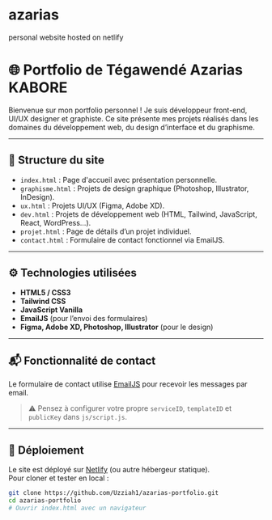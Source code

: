 # azarias
personal website hosted on netlify

# 🌐 Portfolio de Tégawendé Azarias KABORE

Bienvenue sur mon portfolio personnel ! Je suis développeur front-end, UI/UX designer et graphiste. Ce site présente mes projets réalisés dans les domaines du développement web, du design d’interface et du graphisme.

---

## 📁 Structure du site

- `index.html` : Page d'accueil avec présentation personnelle.
- `graphisme.html` : Projets de design graphique (Photoshop, Illustrator, InDesign).
- `ux.html` : Projets UI/UX (Figma, Adobe XD).
- `dev.html` : Projets de développement web (HTML, Tailwind, JavaScript, React, WordPress…).
- `projet.html` : Page de détails d’un projet individuel.
- `contact.html` : Formulaire de contact fonctionnel via EmailJS.

---

## ⚙️ Technologies utilisées

- **HTML5 / CSS3**
- **Tailwind CSS**
- **JavaScript Vanilla**
- **EmailJS** (pour l’envoi des formulaires)
- **Figma, Adobe XD, Photoshop, Illustrator** (pour le design)

---

## 📬 Fonctionnalité de contact

Le formulaire de contact utilise [EmailJS](https://www.emailjs.com/) pour recevoir les messages par email.

> ⚠️ Pensez à configurer votre propre `serviceID`, `templateID` et `publicKey` dans `js/script.js`.

---

## 🚀 Déploiement

Le site est déployé sur [Netlify](https://www.netlify.com/) (ou autre hébergeur statique).  
Pour cloner et tester en local :

```bash
git clone https://github.com/Uzziah1/azarias-portfolio.git
cd azarias-portfolio
# Ouvrir index.html avec un navigateur

